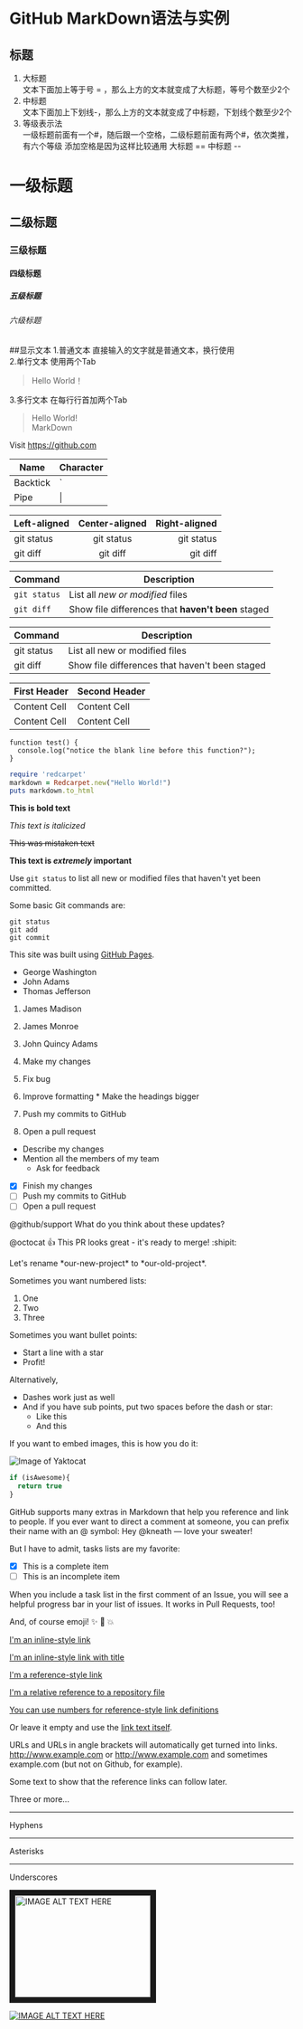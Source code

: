 
GitHub MarkDown语法与实例
==

## 标题
1. 大标题<br>
   文本下面加上等于号 = ，那么上方的文本就变成了大标题，等号个数至少2个
2. 中标题<br>
   文本下面加上下划线-，那么上方的文本就变成了中标题，下划线个数至少2个
3. 等级表示法<br>
   一级标题前面有一个#，随后跟一个空格，二级标题前面有两个#，依次类推，有六个等级
   添加空格是因为这样比较通用
大标题
==
中标题
--

# 一级标题
## 二级标题
### 三级标题
#### 四级标题
##### 五级标题
###### 六级标题
##显示文本
1.普通文本
  直接输入的文字就是普通文本，换行使用<br>
2.单行文本
  使用两个Tab
>Hello World！

3.多行文本
  在每行行首加两个Tab
>Hello World!<br>
>MarkDown

Visit https://github.com


| Name     | Character |
| ---      | ---       |
| Backtick | `         |
| Pipe     | \|        |


| Left-aligned | Center-aligned | Right-aligned |
| :---         |     :---:      |          ---: |
| git status   | git status     | git status    |
| git diff     | git diff       | git diff      |


| Command | Description |
| --- | --- |
| `git status` | List all *new or modified* files |
| `git diff` | Show file differences that **haven't been** staged |


| Command | Description |
| --- | --- |
| git status | List all new or modified files |
| git diff | Show file differences that haven't been staged |


| First Header  | Second Header |
| ------------- | ------------- |
| Content Cell  | Content Cell  |
| Content Cell  | Content Cell  |


```
function test() {
  console.log("notice the blank line before this function?");
}
```


```ruby
require 'redcarpet'
markdown = Redcarpet.new("Hello World!")
puts markdown.to_html
```

**This is bold text**

*This text is italicized*

~~This was mistaken text~~

**This text is _extremely_ important**

Use `git status` to list all new or modified files that haven't yet been committed.

Some basic Git commands are:
```
git status
git add
git commit
```

This site was built using [GitHub Pages](https://pages.github.com/).

- George Washington
- John Adams
- Thomas Jefferson

1. James Madison
2. James Monroe
3. John Quincy Adams

1. Make my changes
  1. Fix bug
  2. Improve formatting
    * Make the headings bigger
2. Push my commits to GitHub
3. Open a pull request
  * Describe my changes
  * Mention all the members of my team
    * Ask for feedback


- [x] Finish my changes
- [ ] Push my commits to GitHub
- [ ] Open a pull request

@github/support What do you think about these updates?

@octocat :+1: This PR looks great - it's ready to merge! :shipit:

Let's rename \*our-new-project\* to \*our-old-project\*.

Sometimes you want numbered lists:

1. One
2. Two
3. Three

Sometimes you want bullet points:

* Start a line with a star
* Profit!

Alternatively,

- Dashes work just as well
- And if you have sub points, put two spaces before the dash or star:
  - Like this
  - And this

If you want to embed images, this is how you do it:

![Image of Yaktocat](https://octodex.github.com/images/yaktocat.png)

```javascript
if (isAwesome){
  return true
}
```

GitHub supports many extras in Markdown that help you reference and link to people. If you ever want to direct a comment at someone, you can prefix their name with an @ symbol: Hey @kneath — love your sweater!

But I have to admit, tasks lists are my favorite:

- [x] This is a complete item
- [ ] This is an incomplete item

When you include a task list in the first comment of an Issue, you will see a helpful progress bar in your list of issues. It works in Pull Requests, too!

And, of course emoji! :sparkles: :camel: :boom:

[I'm an inline-style link](https://www.google.com)

[I'm an inline-style link with title](https://www.google.com "Google's Homepage")

[I'm a reference-style link][Arbitrary case-insensitive reference text]

[I'm a relative reference to a repository file](../blob/master/LICENSE)

[You can use numbers for reference-style link definitions][1]

Or leave it empty and use the [link text itself].

URLs and URLs in angle brackets will automatically get turned into links. 
http://www.example.com or <http://www.example.com> and sometimes 
example.com (but not on Github, for example).

Some text to show that the reference links can follow later.

[arbitrary case-insensitive reference text]: https://www.mozilla.org
[1]: http://slashdot.org
[link text itself]: http://www.reddit.com

Three or more...

---

Hyphens

***

Asterisks

___

Underscores

<a href="http://www.youtube.com/watch?feature=player_embedded&v=YOUTUBE_VIDEO_ID_HERE
" target="_blank"><img src="http://img.youtube.com/vi/YOUTUBE_VIDEO_ID_HERE/0.jpg" 
alt="IMAGE ALT TEXT HERE" width="240" height="180" border="10" /></a>


[![IMAGE ALT TEXT HERE](http://img.youtube.com/vi/YOUTUBE_VIDEO_ID_HERE/0.jpg)](http://www.youtube.com/watch?v=YOUTUBE_VIDEO_ID_HERE)

